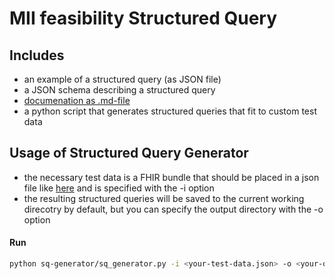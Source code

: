 # MII feasibility Structured Query

## Includes 
* an example of a structured query (as JSON file)
* a JSON schema describing a structured query
* [documenation as .md-file](documentation/2021_10_18StructeredQueryV2Documentation.md) 
* a python script that generates structured queries that fit to custom test data

## Usage of Structured Query Generator
* the necessary test data is a FHIR bundle that should be placed in a json file like [here](test/resources/test-data.json) and is specified with the -i option
* the resulting structured queries will be saved to the current working direcotry by default, but you can specify the output directory with the -o option
#### Run
```sh 
python sq-generator/sq_generator.py -i <your-test-data.json> -o <your-output-dir/>
```
